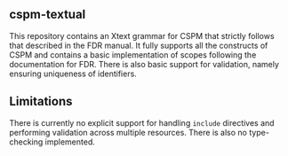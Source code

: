 cspm-textual
------------
This repository contains an Xtext grammar for CSPM that strictly follows that described in the FDR manual. 
It fully supports all the constructs of CSPM and contains a basic implementation of scopes following the
documentation for FDR. There is also basic support for validation, namely ensuring uniqueness of identifiers.

## Limitations
There is currently no explicit support for handling `include` directives and performing validation across
multiple resources. There is also no type-checking implemented.

